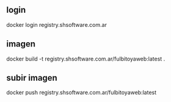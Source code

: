 ## login

docker login registry.shsoftware.com.ar

## imagen

docker build -t registry.shsoftware.com.ar/fulbitoyaweb:latest .

## subir imagen

docker push registry.shsoftware.com.ar/fulbitoyaweb:latest
